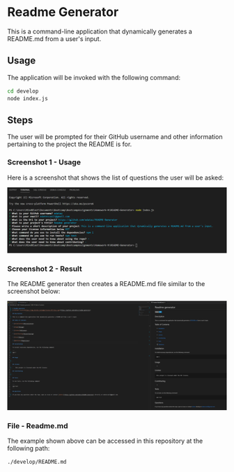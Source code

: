 # Readme Generator

This is a command-line application that dynamically generates a README.md from a user's input. 

## Usage
The application will be invoked with the following command:

```sh
cd develop
node index.js
```

## Steps
The user will be prompted for their GitHub username and other information pertaining to the project the README is for.

### Screenshot 1 - Usage
Here is a screenshot that shows the list of questions the user will be asked:

![Usage](./Images/Screenshot-1.PNG)


### Screenshot 2 - Result

The README generator then creates a README.md file similar to the screenshot below:

![Result](./Images/Screenshot-3.PNG)

### File - Readme.md

The example shown above can be accessed in this repository at the following path:
```sh
./develop/README.md
```